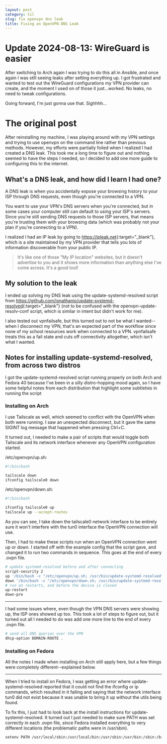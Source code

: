 ```yaml
---
layout: post
category: til
slug: fix openvpn dns leak
title: Fixing an OpenVPN DNS Leak
---
```



# Update 2024-08-13: WireGuard is easier

After switching to Arch again I was trying to do this all in Ansible, and once again
I was still seeing leaks after setting everything up. I got frustrated and wanted
to test out the WireGuard configurations my VPN provider can create, and the moment
I used on of those it just...worked. No leaks, no need to tweak configurations.

Going forward, I'm just gonna use that. Sighhhh...

# The original post

After reinstalling my machine, I was playing around with my VPN settings and
trying to use openvpn on the command line rather than previous methods.
However, my efforts were partially foiled when I realized I had created a DNS
leak. This took me a long time to figure out and nothing seemed to have the
steps I needed, so I decided to add one more guide to configuring this to the
internet.

## What's a DNS leak, and how did I learn I had one?

A DNS leak is when you accidentally expose your browsing history to your ISP
through DNS requests, even though you're connected to a VPN.

You want to use your VPN's DNS servers when you're connected, but in some cases
your computer still can default to using your ISP's servers. Since you're still
sending DNS requests to those ISP servers, that means you're trusting them with
your browsing data (which was probably not your plan if you're connecting to a
VPN).

I realized I had an IP leak by going to <https://ipleak.net>{:target="_blank"},
which is a site
maintained by my VPN provider that tells you lots of information discoverable
from your public IP.

> It's like one of those "My IP location" websites, but it doesn't advertise to
> you and it shows more information than anything else I've come across. It's a
> good tool!

## My solution to the leak

I ended up solving my DNS leak using the update-systemd-resolved script from
<https://github.com/jonathanio/update-systemd-resolved>{:target="_blank"} (not to be confused with
the openvpn-update-resolv-conf script, which is similar in intent but didn't
work for me).

I also tested out vpnfailsafe, but this turned out to not be what I
wanted--when I disconnect my VPN, that's an expected part of the workflow since
none of my school resources work when connected to a VPN. vpnfailsafe treats
this as a fail state and cuts off connectivity altogether, which isn't what I
wanted.

## Notes for installing update-systemd-resolved, from across two distros

I got the update-systemd-resolved script running properly on both Arch and
Fedora 40 because I've been in a silly distro-hopping mood again, so I have some
helpful notes from each distribution that highlight some subtleties in running
the script

### Installing on Arch

I use Tailscale as well, which seemed to conflict with the OpenVPN when both
were running. I saw an unexpected disconnect, but it gave the same SIGINT log
message that happened when pressing Ctrl+C. 

It turned out, I needed to make a pair of scripts that would toggle both
Tailscale and its network interface whenever any OpenVPN configuration started.

/etc/openvpn/up.sh:

```bash
#!/bin/bash

tailscale down
ifconfig tailscale0 down
```

/etc/openvpn/down.sh:

```bash
#!/bin/bash

ifconfig tailscale0 up
tailscale up --accept-routes
```

As you can see, I take down the tailscale0 network interface to be entirely
sure it won't interfere with the tun0 interface the OpenVPN connection will
use.

Then, I had to make these scripts run when an OpenVPN connection went up or
down. I started off with the example config that the script gave, and changed
it to run two commands in sequence. This goes at the end of every .ovpn file.

```bash
# update systemd-resolved before and after connecting
script-security 2
up '/bin/bash -c "/etc/openvpn/up.sh; /usr/bin/update-systemd-resolved"'
down '/bin/bash -c "/etc/openvpn/down.sh; /usr/bin/update-systemd-resolved"'
# run on restarts, and before the device is closed
up-restart
down-pre
```

---

I had some issues where, even though the VPN DNS servers were showing up, the
ISP ones showed up too. This took a lot of steps to figure out, but it turned
out all I needed to do was add one more line to the end of every .ovpn file.

```bash
# send all DNS queries over the VPN
dhcp-option DOMAIN-ROUTE .
```

### Installing on Fedora

All the notes I made when installing on Arch still apply here, but a few things
were completely different--explained below.

---

When I tried to install on Fedora, I was getting an error where
update-systemd-resolved reported that it could not find the ifconfig or ip
commands, which resulted in it failing and saying that the network interface
tun0 did not exist because it was unable to bring it up without the utils
being found.

To fix this, I just had to look back at the install instructions for
update-systemd-resolved. It turned out I just needed to make sure PATH was
set correctly in each .ovpn file, since Fedora installed everything to very
different locations (the problematic paths were in /usr/sbin).

```bash
setenv PATH /usr/local/sbin:/usr/local/bin:/usr/sbin:/usr/bin:/sbin:/bin
```
